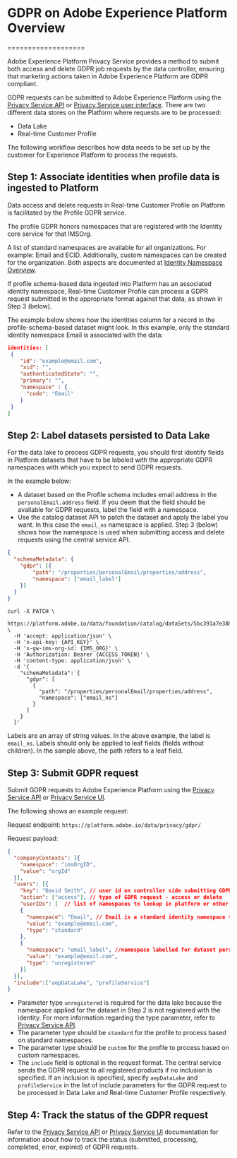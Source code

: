
# GDPR on Adobe Experience Platform Overview
===================

Adobe Experience Platform Privacy Service provides a method to submit both access and delete GDPR job requests by the data controller, ensuring that marketing actions taken in Adobe Experience Platform are GDPR compliant.

GDPR requests can be submitted to Adobe Experience Platform using the [Privacy Service API](../tutorials/privacy_service_tutorial/privacy_service_api_tutorial.md) or [Privacy Service user interface](../tutorials/privacy_service_tutorial/privacy_service_ui_tutorial.md). There are two different data stores on the Platform where requests are to be processed:

* Data Lake
* Real-time Customer Profile 


The following workflow describes how data needs to be set up by the customer for Experience Platform to process the requests.

## Step 1: Associate identities when profile data is ingested to Platform


Data access and delete requests in Real-time Customer Profile on Platform is facilitated by the Profile GDPR service.

The profile GDPR honors namespaces that are registered with the Identity core service for that IMSOrg.

A list of standard namespaces are available for all organizations. For example: Email and ECID. Additionally, custom namespaces can be created for the organization. Both aspects are documented at [Identity Namespace Overview](https://www.adobe.io/apis/cloudplatform/dataservices/profile-identity-segmentation/profile-identity-segmentation-services.html#!api-specification/markdown/narrative/technical_overview/identity_namespace_overview/identity_namespace_overview.md).

If profile schema-based data ingested into Platform has an associated identity namespace, Real-time Customer Profile can process a GDPR request submitted in the appropriate format against that data, as shown in Step 3 (below).

The example below shows how the identities column for a record in the profile-schema-based dataset might look. In this example, only the standard identity namespace Email is associated with the data:

```json
identities: [
 {
    "id": "example@email.com",
    "xid": "",
    "authenticatedState": "",
    "primary": "",
    "namespace" : {
      "code": "Email"
    }
 }
]
```

## Step 2: Label datasets persisted to Data Lake

For the data lake to process GDPR requests, you should first identify fields in Platform datasets that have to be labeled with the appropriate GDPR namespaces with which you expect to send GDPR requests. 

In the example below:

* A dataset based on the Profile schema includes email address in the `personalEmail.address` field. If you deem that the field should be available for GDPR requests, label the field with a namespace.
* Use the catalog dataset API to patch the dataset and apply the label you want. In this case the `email_ns` namespace is applied. Step 3 (below) shows how the namespace is used when submitting access and delete requests using the central service API.

```json
{
  "schemaMetadata": {
    "gdpr": [{
        "path": "/properties/personalEmail/properties/address",
        "namespace": ["email_label"]
    }]
  }
}
```

```shell
curl -X PATCH \
  https://platform.adobe.io/data/foundation/catalog/dataSets/5bc391a7e388cc12f991678e \
  -H 'accept: application/json' \
  -H 'x-api-key: {API_KEY}' \
  -H 'x-gw-ims-org-id: {IMS_ORG}' \
  -H 'Authorization: Bearer {ACCESS_TOKEN}' \
  -H 'content-type: application/json' \
  -d '{
    "schemaMetadata": {
      "gdpr": [
        {
          "path": "/properties/personalEmail/properties/address",
          "namespace": ["email_ns"] 
        }
      ] 
    }
  }'
```

Labels are an array of string values. In the above example, the label is `email_ns`. Labels should only be applied to leaf fields (fields without children). In the sample above, the path refers to a leaf field.

## Step 3: Submit GDPR request 

Submit GDPR requests to Adobe Experience Platform using the [Privacy Service API](../tutorials/privacy_service_tutorial/privacy_service_api_tutorial.md) or [Privacy Service UI](../tutorials/privacy_service_tutorial/privacy_service_ui_tutorial.md). 

The following shows an example request:

Request endpoint: `https://platform.adobe.io/data/privacy/gdpr/`

Request payload:

```json
{
  "companyContexts": [{
    "namespace": "imsOrgID",
    "value": "orgId"
  }],
  "users": [{
    "key": "David Smith", // user id on controller side submitting GDPR request
    "action": ["access"], // type of GDPR request - access or delete
    "userIDs": [  // list of namespaces to lookup in platform or other solutions
    {
      "namespace": "Email", // Email is a standard identity namespace to lookup in Profile store
      "value": "example@email.com",
      "type": "standard"
    },
    {
      "namespace": "email_label", //namespace labelled for dataset persisted in data lake
      "value": "example@email.com",
      "type": "unregistered"
    }]
  }],
  "include":["aepDataLake", "profileService"]
} 
```

* Parameter type `unregistered` is required for the data lake because the namespace applied for the dataset in Step 2 is not registered with the identity. For more information regarding the type parameter, refer to [Privacy Service API](../tutorials/privacy_service_tutorial/privacy_service_api_tutorial.md#namespace-qualifiers).
* The parameter type should be `standard` for the profile to process based on standard namespaces.
* The parameter type should be `custom` for the profile to process based on custom namespaces.
* The `include` field is optional in the request format. The central service sends the GDPR request to all registered products if no inclusion is specified. If an inclusion is specified, specify `aepDataLake` and `profileService` in the list of include parameters for the GDPR request to be processed in Data Lake and Real-time Customer Profile respectively. 

## Step 4: Track the status of the GDPR request

Refer to the [Privacy Service API](../tutorials/privacy_service_tutorial/privacy_service_api_tutorial.md) or [Privacy Service UI](../tutorials/privacy_service_tutorial/privacy_service_ui_tutorial.md) documentation for information about how to track the status (submitted, processing, completed, error, expired) of GDPR requests.